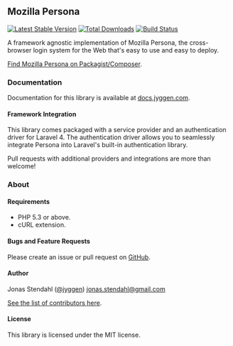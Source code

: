 ## Mozilla Persona

[![Latest Stable Version](https://poser.pugx.org/mozilla/persona/version.png)](https://packagist.org/packages/mozilla/persona) [![Total Downloads](https://poser.pugx.org/mozilla/persona/d/total.png)](https://packagist.org/packages/mozilla/persona) [![Build Status](https://travis-ci.org/jyggen/persona.png)](https://travis-ci.org/jyggen/persona)

A framework agnostic implementation of Mozilla Persona, the cross-browser login system for the Web that's easy to use and easy to deploy.

[Find Mozilla Persona on Packagist/Composer](https://packagist.org/packages/mozilla/persona).

### Documentation

Documentation for this library is available at [docs.jyggen.com](http://docs.jyggen.com/persona).

#### Framework Integration

This library comes packaged with a service provider and an authentication driver for Laravel 4. The authentication driver allows you to seamlessly integrate Persona into Laravel's built-in authentication library.

Pull requests with additional providers and integrations are more than welcome!

### About

#### Requirements

* PHP 5.3 or above.
* cURL extension.

#### Bugs and Feature Requests

Please create an issue or pull request on [GitHub](https://github.com/jyggen/persona).

#### Author

Jonas Stendahl ([@jyggen](http://twitter.com/jyggen))
jonas.stendahl@gmail.com

[See the list of contributors here](https://github.com/jyggen/persona/contributors).

#### License

This library is licensed under the MIT license.
